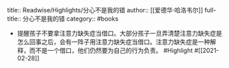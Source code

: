 title:: Readwise/Highlights/分心不是我的错
author:: [[爱德华·哈洛韦尔]]
full-title:: 分心不是我的错
category:: #books

- 提醒孩子不要拿注意力缺失症当借口。大部分孩子一旦弄清楚注意力缺失症是怎么回事之后，会有一阵子用注意力缺失症当借口。注意力缺失症是一种解释，而不是一个借口，他们仍然要为自己的行为负责。 #Highlight #[[2021-02-28]]